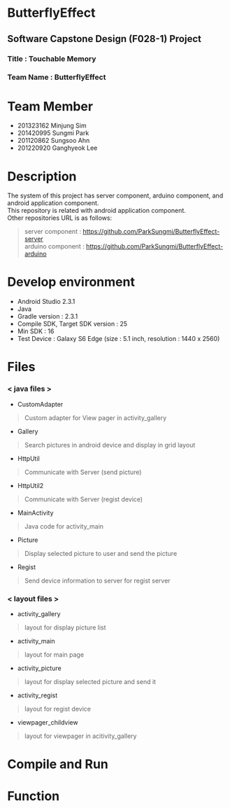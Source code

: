 # ButterflyEffect
## Software Capstone Design (F028-1) Project

### Title : Touchable Memory
### Team Name : ButterflyEffect

Team Member
====================
+ 201323162 Minjung Sim
+ 201420995 Sungmi Park
+ 201120862 Sungsoo Ahn 
+ 201220920 Ganghyeok Lee

Description
====================
The system of this project has server component, arduino component, and android application component.  
This repository is related with android application component.  
Other repositories URL is as follows:
> server component : https://github.com/ParkSungmi/ButterflyEffect-server  
> arduino component : https://github.com/ParkSungmi/ButterflyEffect-arduino  


Develop environment
====================
 + Android Studio 2.3.1
 + Java
 + Gradle version : 2.3.1
 + Compile SDK, Target SDK version : 25
 + Min SDK : 16
 + Test Device : Galaxy S6 Edge (size : 5.1 inch, resolution : 1440 x 2560)

# Files
 ### < java files >
 + CustomAdapter  
 > Custom adapter for View pager in activity_gallery
 + Gallery  
 > Search pictures in android device and display in grid layout
 + HttpUtil 
 > Communicate with Server (send picture)
 + HttpUtil2  
 > Communicate with Server (regist device)
 + MainActivity  
 > Java code for activity_main
 + Picture  
 > Display selected picture to user and send the picture
 + Regist  
 > Send device information to server for regist server

### < layout files >
 + activity_gallery
 > layout for display picture list
 + activity_main
 > layout for main page
 + activity_picture
 > layout for display selected picture and send it
 + activity_regist
 > layout for regist device
 + viewpager_childview
 > layout for viewpager in acitivity_gallery


Compile and Run
====================



Function
====================




